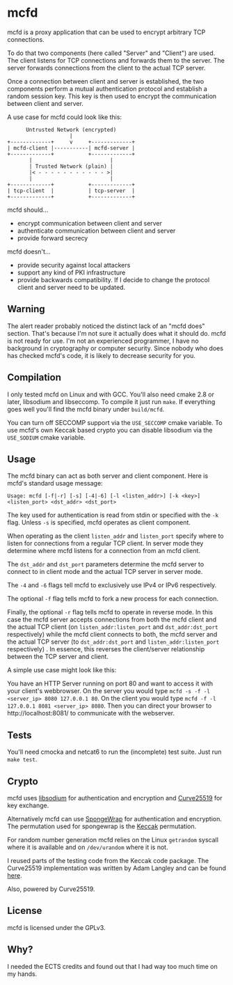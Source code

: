 mcfd
====

mcfd is a proxy application that can be used to encrypt arbitrary TCP connections.

To do that two components (here called "Server" and "Client") are used. The client
listens for TCP connections and forwards them to the server. The server forwards
connections from the client to the actual TCP server.

Once a connection between client and server is established, the two components
perform a mutual authentication protocol and establish a random session key. This key
is then used to encrypt the communication between client and server.

A use case for mcfd could look like this:

          Untrusted Network (encrypted)
                        |
    +-------------+     v     +-------------+
    | mcfd-client |-----------| mcfd-server |
    +-------------+           +-------------+
           |                         |
           | Trusted Network (plain) |
           |< - - - - - - - - - - - >|
           |                         |
    +-------------+           +-------------+
    | tcp-client  |           | tcp-server  |
    +-------------+           +-------------+

mcfd should...

* encrypt communication between client and server
* authenticate communication between client and server
* provide forward secrecy

mcfd doesn't...

* provide security against local attackers
* support any kind of PKI infrastructure
* provide backwards compatibility. If I decide to change the protocol client and server
  need to be updated.

Warning
-------

The alert reader probably noticed the distinct lack of an "mcfd does" section. That's
because I'm not sure it actually does what it should do. mcfd is not ready for use. I'm
not an experienced programmer, I have no background in cryptography or computer security.
Since nobody who does has checked mcfd's code, it is likely to decrease security for you.

Compilation
-----------

I only tested mcfd on Linux and with GCC. You'll also need cmake 2.8 or later, libsodium
and libseccomp. To compile it just run `make`. If everything goes well you'll find the
mcfd binary under `build/mcfd`.

You can turn off SECCOMP support via the `USE_SECCOMP` cmake variable. To use mcfd's own
Keccak based crypto you can disable libsodium via the `USE_SODIUM` cmake variable.

Usage
-----

The mcfd binary can act as both server and client component. Here is mcfd's standard usage
message:

`Usage: mcfd [-f|-r] [-s] [-4|-6] [-l <listen_addr>] [-k <key>] <listen_port> <dst_addr> <dst_port>`

The key used for authentication is read from stdin or specified with the `-k` flag. Unless
`-s` is specified, mcfd operates as client component.

When operating as the client `listen_addr` and `listen_port` specify where to listen for
connections from a regular TCP client. In server mode they determine where mcfd listens
for a connection from an mcfd client.

The `dst_addr` and `dst_port` parameters determine the mcfd server to connect to in client
mode and the actual TCP server in server mode.

The `-4` and `-6` flags tell mcfd to exclusively use IPv4 or IPv6 respectively.

The optional `-f` flag tells mcfd to fork a new process for each connection.

Finally, the optional `-r` flag tells mcfd to operate in reverse mode. In this case the
mcfd server accepts connections from both the mcfd client and the actual TCP client (on
`listen_addr:listen_port` and `dst_addr:dst_port` respectively) while the mcfd client
connects to both, the mcfd server and the actual TCP server (to `dst_addr:dst_port` and
`listen_addr:listen_port` respectively) . In essence, this reverses the client/server
relationship between the TCP server and client.

A simple use case might look like this:

You have an HTTP Server running on port 80 and want to access it with your client's
webbrowser.
On the server you would type `mcfd -s -f -l <server_ip> 8080 127.0.0.1 80`.
On the client you would type `mcfd -f -l 127.0.0.1 8081 <server_ip> 8080`.
Then you can direct your browser to http://localhost:8081/ to communicate with the
webserver.

Tests
-----

You'll need cmocka and netcat6 to run the (incomplete) test suite. Just run `make test`.

Crypto
------

mcfd uses [libsodium](https://github.com/jedisct1/libsodium) for authentication and
encryption and [Curve25519](http://cr.yp.to/ecdh.html) for key exchange.

Alternatively mcfd can use [SpongeWrap](http://sponge.noekeon.org/SpongeDuplex.pdf) for
authentication and encryption. The permutation used for spongewrap is the
[Keccak](http://keccak.noekeon.org/) permutation.

For random number generation mcfd relies on the Linux `getrandom` syscall where it is
available and on `/dev/urandom` where it is not.

I reused parts of the testing code from the Keccak code package. The Curve25519
implementation was written by Adam Langley and can be found
[here](https://github.com/agl/curve25519-donna).

Also, powered by Curve25519.

License
-------

mcfd is licensed under the GPLv3.

Why?
----

I needed the ECTS credits and found out that I had way too much time on my hands.

